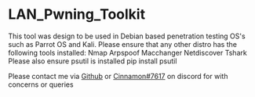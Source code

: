 # LAN_Pwning_Toolkit

This tool was design to be used in Debian based penetration testing OS's such as Parrot OS and Kali. 
  Please ensure that any other distro has the following tools installed:
     Nmap
     Arpspoof
     Macchanger
     Netdiscover
     Tshark
   Please also ensure psutil is installed
     pip install psutil
     
Please contact me via [Github](https://github.com/Cinnamon1212/) or [Cinnamon#7617](https://discord.com/users/292382410530750466/) on discord for with concerns or queries
